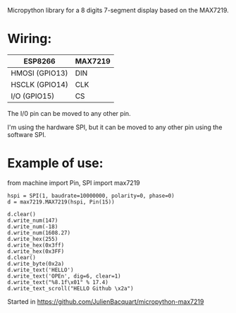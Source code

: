 Micropython library for a 8 digits 7-segment display based on the MAX7219.

# Wiring:

| ESP8266        | MAX7219 |
| ---------      | ------- |
| HMOSI (GPIO13) | DIN     |
| HSCLK (GPIO14) | CLK     |
| I/O (GPIO15)   | CS      |

The I/0 pin can be moved to any other pin.

I'm using the hardware SPI, but it can be moved to any other pin using the software SPI.

# Example of use:

  from machine import Pin, SPI
  import max7219
	
	hspi = SPI(1, baudrate=10000000, polarity=0, phase=0)
	d = max7219.MAX7219(hspi, Pin(15))

	d.clear()
	d.write_num(147)
	d.write_num(-18)
	d.write_num(1608.27)
	d.write_hex(255)
	d.write_hex(0x3ff)
	d.write_hex(0x3FF)
	d.clear()
	d.write_byte(0x2a)
	d.write_text('HELLO')
	d.write_text('OPEn', dig=6, clear=1)
	d.write_text("%8.1f\x01" % 17.4) 
	d.write_text_scroll("HELLO Github \x2a")
 
    
    
Started in https://github.com/JulienBacquart/micropython-max7219
